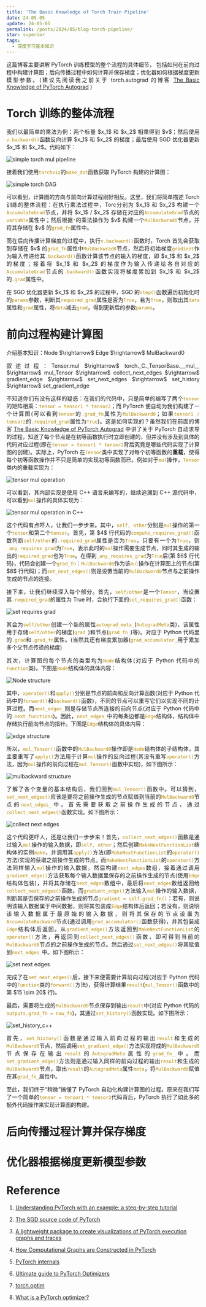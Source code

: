 ```yaml
---
title: 'The Basic Knowledge of Torch Train Pipeline'
date: 24-05-05
update: 24-05-05
permalink: /posts/2024/05/blog-torch-pipeline/
star: superior
tags:
  - 深度学习基本知识
---
```


<p style="text-align:justify; text-justify:inter-ideograph;">这篇博客主要讲解 PyTorch 训练模型的整个流程的具体细节，
包括如何在前向过程中构建计算图；后向传播过程中如何计算并保存梯度；优化器如何根据梯度更新模型参数。(建议先阅读我之前关于 torch.autograd 的博客 <a href="https://cai-jianfeng.github.io/posts/2023/12/blog-code-pytorch-autograd/" target="_blank">The Basic Knowledge of PyTorch Autograd</a> )</p>

# Torch 训练的整体流程

<p style="text-align:justify; text-justify:inter-ideograph;">我们以最简单的乘法为例：两个标量 $x_1$ 和 $x_2$ 相乘得到 $v$；然后使用<code style="color: #B58900">v.backward()</code>函数反向计算 $x_1$ 和 $x_2$ 的梯度；最后使用 SGD 优化器更新 $x_1$ 和 $x_2$。代码如下：</p>

![simple torch mul pipeline](/images/simple_torch_pipeline.png)

<p style="text-align:justify; text-justify:inter-ideograph;">接着我们使用<code style="color: #B58900">torchviz</code>的<code style="color: #B58900">make_dot</code>函数获取 PyTorch 构建的计算图：</p>

![simple torch DAG](/images/simple_torch_DAG.png)

<p style="text-align:justify; text-justify:inter-ideograph;">可以看到，计算图的方向与前向计算过程刚好相反。这里，我们将简单描述 Torch 训练的整体流程：在执行乘法过程中，Torc分别为 $x_1$ 和 $x_2$ 构建一个<code style="color: #B58900">AccumulateGrad</code>节点，并将 $x_1$ / $x_2$ 存储在对应的<code style="color: #B58900">AccumulateGrad</code>节点的<code style="color: #B58900">variable</code>属性中；然后根据<code style="color: #B58900">*</code>的乘法操作为 $v$ 构建一个<code style="color: #B58900">MulBackwrad0</code>节点，并将其存储在 $v$ 的<code style="color: #B58900">grad_fn</code>属性中。</p>

<p style="text-align:justify; text-justify:inter-ideograph;">而在后向传播计算梯度的过程中，执行<code style="color: #B58900">v.backward()</code>函数时，Torch 首先会获取到存储在 $v$ 的<code style="color: #B58900">grad_fn</code>属性中<code style="color: #B58900">MulBackwrad0</code>节点，然后将初始梯度<code style="color: #B58900">gradient</code>作为输入传递给其<code style="color: #B58900">.backward()</code>函数计算该节点的输入的梯度，即 $x_1$ 和 $x_2$ 的梯度；接着将 $x_1$ 和 $x_2$ 的梯度作为输入传递给各自对应的<code style="color: #B58900">AccumulateGrad</code>节点的<code style="color: #B58900">.backward()</code>函数实现将梯度累加到 $x_1$ 和 $x_2$ 的<code style="color: #B58900">.grad</code>属性中。</p>

<p style="text-align:justify; text-justify:inter-ideograph;">在 SGD 优化器更新 $x_1$ 和 $x_2$ 的过程中，SGD 的<code style="color: #B58900">step()</code>函数遍历初始化时的<code style="color: #B58900">params</code>参数，判断其<code style="color: #B58900">required_grad</code>属性是否为<code style="color: #B58900">True</code>，若为<code style="color: #B58900">True</code>，则取出其<code style="color: #B58900">data</code>属性和<code style="color: #B58900">grad</code>属性，将<code style="color: #B58900">data</code>减去<code style="color: #B58900">grad</code>，得到更新后的参数<code style="color: #B58900">params</code>。</p>

# 前向过程构建计算图

<p style="text-align:justify; text-justify:inter-ideograph;">介绍基本知识：Node $\rightarrow$ Edge $\rightarrow$ MulBackward0</p>

<p style="text-align:justify; text-justify:inter-ideograph;">叙述过程：Tensor.mul $\rightarrow$ torch._C._TensorBase.__mul__ $\rightarrow$ mul_Tensor $\rightarrow$ collect_next_edges $\rightarrow$ gradient_edge $\rightarrow$ set_next_edges $\rightarrow$ set_history $\rightarrow$ set_gradient_edge</p>

<p style="text-align:justify; text-justify:inter-ideograph;">不知道你们有没有这样的疑惑：在我们的代码中，只是简单的编写了两个<code style="color: #B58900">tensor</code>的矩阵相乘：<code style="color: #B58900">tensor = tensor1 * tensor2</code>；而 PyTorch 便自动为我们构建了一个计算图(可以看到<code style="color: #B58900">tensor</code>的<code style="color: #B58900">.grad_fn</code>属性为<code style="color: #B58900">MulBackward0</code>；如果<code style="color: #B58900">tensor1 / tensor2</code>的<code style="color: #B58900">.required_grad</code>属性为<code style="color: #B58900">True</code>)。这是如何实现的？虽然我们在前面的博客 <a href="https://cai-jianfeng.github.io/posts/2023/12/blog-code-pytorch-autograd/" target="_blank">The Basic Knowledge of PyTorch Autograd</a> 中讲了关于 PyTorch 自动求导的过程，知道了每个节点是在初等函数执行时立即创建的，但并没有涉及到具体的代码对应过程(即在<code style="color: #B58900">tensor = tensor1 * tensor2</code>背后究竟是哪些代码实现了计算图的创建)。实际上，PyTorch 在<code style="color: #B58900">Tensor</code>类中实现了对每个初等函数的<b>重载</b>，使得每个初等函数操作并不只是简单的实现初等函数而已。例如对于<code style="color: #B58900">mul</code>操作，<code style="color: #B58900">Tensor</code>类内的重载实现为：</p>

![tensor mul operation](/images/tensor_mul.png)

<p style="text-align:justify; text-justify:inter-ideograph;">可以看到，其内部实现是使用 C++ 语言来编写的，继续追溯到 C++ 源代码中，可以看到<code style="color: #B58900">mul</code>操作的具体实现为：</p>

![tensor mul operation in C++](/images/tensor_mul_c++.png)

<p style="text-align:justify; text-justify:inter-ideograph;">这个代码有点吓人，让我们一步步来。其中，<code style="color: #B58900">self, other</code>分别是<code style="color: #B58900">mul</code>操作的第一个<code style="color: #B58900">tensor</code>和第二个<code style="color: #B58900">tensor</code>。首先，第 $4$ 行代码的<code style="color: #B58900">compute_requires_grad()</code>函数判断<code style="color: #B58900">self/other</code>的<code style="color: #B58900">.required_grad</code>属性是否为<code style="color: #B58900">True</code>，只要有一个为<code style="color: #B58900">True</code>，则<code style="color: #B58900">_any_requires_grad</code>为<code style="color: #B58900">True</code>，表示此时的<code style="color: #B58900">mul</code>操作需要生成节点，同时其生成的输出的<code style="color: #B58900">required_grad</code>也为<code style="color: #B58900">True</code>。在得到<code style="color: #B58900">_any_requires_grad</code>为<code style="color: #B58900">True</code>后(第 $6$ 行代码)，代码会创建一个<code style="color: #B58900">grad_fn</code>：<code style="color: #B58900">MulBackward0</code>作为该<code style="color: #B58900">mul</code>操作在计算图上的节点(第 $8$ 行代码)；而<code style="color: #B58900">set_next_edges()</code>则是设置当前的<code style="color: #B58900">MulBackward0</code>节点与之前操作生成的节点的连接。</p>

<p style="text-align:justify; text-justify:inter-ideograph;">接下来，让我们继续深入每个部分。首先，<code style="color: #B58900">self/other</code>是一个<code style="color: #B58900">Tensor</code>，当设置其<code style="color: #B58900">.required_grad</code>的属性为 True 时，会执行下面的<code style="color: #B58900">set_requires_grad()</code>函数：</p>

![set requires grad](/images/required_grad_set.png)

<p style="text-align:justify; text-justify:inter-ideograph;">其会为<code style="color: #B58900">self/other</code>创建一个新的属性<code style="color: #B58900">autograd_meta_</code>(<code style="color: #B58900">AutogradMeta</code>类)，该属性用于存储<code style="color: #B58900">self/other</code>的梯度(<code style="color: #B58900">grad_</code>)和节点(<code style="color: #B58900">grad_fn_</code>)等)。对应于 Python 代码里的<code style="color: #B58900">.grad</code>和<code style="color: #B58900">.grad_fn</code>属性。(当然其还有梯度累加器(<code style="color: #B58900">grad_accumulator_</code>用于累加多个父节点传递的梯度)</p>

<p style="text-align:justify; text-justify:inter-ideograph;">其次，计算图的每个节点的类型均为<code style="color: #B58900">Node</code>结构体(对应于 Python 代码中的<code style="color: #B58900">Function</code>类)。下图是<code style="color: #B58900">Node</code>结构体的具体内容：</p>

![Node structure](/images/Node_class_c++.png)

<p style="text-align:justify; text-justify:inter-ideograph;">其中，<code style="color: #B58900">operator()</code>和<code style="color: #B58900">apply()</code>分别是节点的前向和反向计算函数(对应于 Python 代码中的<code style="color: #B58900">forward()</code>和<code style="color: #B58900">backward()</code>函数)，不同的节点可以重写它们以实现不同的计算过程。而<code style="color: #B58900">next_edges_</code>则是存储节点所连接的前向节点(对应于 Python 代码中的<code style="color: #B58900">.next_functions</code>)。因此，<code style="color: #B58900">next_edges_</code>中的每条边都是<code style="color: #B58900">Edge</code>结构体，结构体中存储执行前向节点的指针。下图是<code style="color: #B58900">Edge</code>结构体的具体内容：</p>

![edge structure](/images/edge_class_c++.png)

<p style="text-align:justify; text-justify:inter-ideograph;">所以，<code style="color: #B58900">mul_Tensor()</code>函数中的<code style="color: #B58900">MulBackward0</code>操作即是<code style="color: #B58900">Node</code>结构体的子结构体，其主要重写了<code style="color: #B58900">apply()</code>方法用于计算<code style="color: #B58900">mul</code>操作的反向过程(其没有重写<code style="color: #B58900">operator()</code>方法，因为<code style="color: #B58900">mul</code>操作的前向过程在<code style="color: #B58900">mul_Tensor()</code>函数中实现)，如下图所示：</p>

![mulbackward structure](/images/multibackward0_c++.png)

<p style="text-align:justify; text-justify:inter-ideograph;">了解了各个变量的基本结构后，我们回到<code style="color: #B58900">mul_Tensor()</code>函数中。可以猜到，<code style="color: #B58900">set_next_edges()</code>应该是要将之前操作生成的节点赋值到当前的<code style="color: #B58900">MulBackward0</code>节点的<code style="color: #B58900">next_edges_</code>中。首先需要获取之前操作生成的节点，通过<code style="color: #B58900">collect_next_edges()</code>函数实现。如下图所示：</p>

![collect next edges](/images/collect_next_edges_function_c++.png)

<p style="text-align:justify; text-justify:inter-ideograph;">这个代码更吓人，还是让我们一步步来！首先，<code style="color: #B58900">collect_next_edges()</code>函数是通过输入<code style="color: #B58900">mul</code>操作的输入数据，即<code style="color: #B58900">self, other</code>；然后创建<code style="color: #B58900">MakeNextFunctionList</code>结构体的实例<code style="color: #B58900">make</code>，并调用其<code style="color: #B58900">apply()</code>方法(即<code style="color: #B58900">MakeNextFunctionList</code>的<code style="color: #B58900">operator()</code>方法)实现的获取之前操作生成的节点。而<code style="color: #B58900">MakeNextFunctionList</code>的<code style="color: #B58900">operator()</code>方法同样输入<code style="color: #B58900">mul</code>操作的输入数据，然后构建<code style="color: #B58900">next_edges</code>数组，接着通过调用<code style="color: #B58900">gradient_edge()</code>方法获取每个输入数据里保存的之前操作生成的节点(使用<code style="color: #B58900">Edge</code>结构体包装)，并将其存储在<code style="color: #B58900">next_edges</code>数组中，最后将<code style="color: #B58900">next_edges</code>数组返回给<code style="color: #B58900">collect_next_edges()</code>函数。而<code style="color: #B58900">gradient_edge()</code>方法输入<code style="color: #B58900">mul</code>操作的输入数据，判断其是否保存的之前操作生成的节点<code style="color: #B58900">gradient = self.grad_fn()</code>：若有，则说明该输入数据属于中间数据，则将其包装成<code style="color: #B58900">Edge</code>结构体后返回；若没有，则说明该输入数据属于最原始的输入数据，则将其保存的节点设置为<code style="color: #B58900">AccumulateBackward</code>节点(通过调用<code style="color: #B58900">grad_accumulator()</code>函数获得)，并其包装成<code style="color: #B58900">Edge</code>结构体后返回。从<code style="color: #B58900">gradient_edge()</code>方法返回到<code style="color: #B58900">MakeNextFunctionList</code>的<code style="color: #B58900">operator()</code>方法，再返回到<code style="color: #B58900">collect_next_edges()</code>函数，即可得到当前的<code style="color: #B58900">MulBackward0</code>节点的之前操作生成的节点。然后通过<code style="color: #B58900">set_next_edges()</code>将其赋值到<code style="color: #B58900">next_edges_</code>中。如下图所示：</p>

![set next edges](/images/set_next_edges_c++.png)

<p style="text-align:justify; text-justify:inter-ideograph;">完成了在<code style="color: #B58900">set_next_edges()</code>后，接下来便需要计算前向过程(对应于 Python 代码中的<code style="color: #B58900">Function</code>类的<code style="color: #B58900">forward()</code>方法)，获得计算结果<code style="color: #B58900">result</code>(<code style="color: #B58900">mul_Tensor()</code>函数中的第 $15 \sim 20$ 行)。</p>

<p style="text-align:justify; text-justify:inter-ideograph;">最后，需要将生成的<code style="color: #B58900">MulBackward0</code>节点保存到输出<code style="color: #B58900">result</code>中(对应 Python 代码的<code style="color: #B58900">outputs.grad_fn = now_fn</code>)，其通过<code style="color: #B58900">set_history()</code>函数实现。如下图所示：</p>

![set_history_c++](/images/set_history_c++.png)

<p style="text-align:justify; text-justify:inter-ideograph;">首先，<code style="color: #B58900">set_history()</code>函数是通过输入前向过程的输出<code style="color: #B58900">result</code>和生成的<code style="color: #B58900">MulBackward0</code>节点，然后调用<code style="color: #B58900">set_gradient_edge()</code>方法实现将成的<code style="color: #B58900">MulBackward0</code>节点保存在输出<code style="color: #B58900">result</code>的<code style="color: #B58900">AutogradMeta</code>属性的<code style="color: #B58900">grad_fn_</code>中。而<code style="color: #B58900">set_gradient_edge()</code>方法则是通过输入同样的前向过程的输出<code style="color: #B58900">result</code>和生成的<code style="color: #B58900">MulBackward0</code>节点，取出<code style="color: #B58900">result</code>的<code style="color: #B58900">AutogradMeta</code>属性<code style="color: #B58900">meta</code>，将<code style="color: #B58900">MulBackward0</code>赋值在其<code style="color: #B58900">grad_fn_</code>属性中。</p>

<p style="text-align:justify; text-justify:inter-ideograph;">至此，我们终于“稍微”搞懂了 PyTorch 自动化构建计算图的过程。原来在我们写了一个简单的<code style="color: #B58900">tensor = tensor1 * tensor2</code>代码背后，PyTorch 执行了如此多的额外代码操作来实现计算图的构建。</p>

# 后向传播过程计算并保存梯度

# 优化器根据梯度更新模型参数

<!-- 1. optimizer 中的 self.param_groups 和 self.states 的 keys 都是与 model.parameters() 共享内存空间，即它们都指向同一个内存区域

2. dict 的 keys(), values() 和 items() 的返回值与 dict 共享内存空间，对其值进行“原地”操作会同步修改 dict 内的值

3. torch.autograd 不保存中间变量 (即对于 z = (x + y) ** 2，torch 不使用一个额外的变量保持 x + y 的值)

4. torch.autograd.funtions.Function 的重要属性：

-------------------------------------
_save_self / _save_other 一般是为了后向过程时计算梯度而保持的必要输入
_save_self
_save_other
-------------------------------------
variable -> 只在 AccumulateGrad 中出现


<p style="text-align:justify; text-justify:inter-ideograph;"><code style="color: #B58900">torch.autograd</code>理论上需要可微函数才能计算梯度，但是并不是所有的函数在其定义域内都是可微的，例如 $ReLU$ 在 $x=0$ 时不可微。
为此，PyTorch 使用如下的优先级来计算不可微函数的梯度: </p>

1. <p style="text-align:justify; text-justify:inter-ideograph;">If the function is differentiable and thus a gradient exists at the current point, use it.</p>
2. <p style="text-align:justify; text-justify:inter-ideograph;">If the function is convex (at least locally), use the sub-gradient of minimum norm (it is the steepest descent direction).</p>
3. <p style="text-align:justify; text-justify:inter-ideograph;">If the function is concave (at least locally), use the super-gradient of minimum norm (consider -f(x) and apply the previous point).</p>
4. <p style="text-align:justify; text-justify:inter-ideograph;">If the function is defined, define the gradient at the current point by continuity (note that inf is possible here, for example for sqrt(0)). If multiple values are possible, pick one arbitrarily.</p>
5. <p style="text-align:justify; text-justify:inter-ideograph;">If the function is not defined (sqrt(-1), log(-1) or most functions when the input is NaN, for example) then the value used as the gradient is arbitrary (we might also raise an error but that is not guaranteed). Most functions will use NaN as the gradient, but for performance reasons, some functions will use other values (log(-1), for example).</p>
6. <p style="text-align:justify; text-justify:inter-ideograph;">If the function is not a deterministic mapping (i.e. it is not a mathematical function), it will be marked as non-differentiable. This will make it error out in the backward if used on tensors that require grad outside of a no_grad environment.</p>

Torch Grad Mode
===

<p style="text-align:justify; text-justify:inter-ideograph;"><code style="color: #B58900">torch.autograd</code> tracks operations on all tensors which have <code style="color: #B58900">requires_grad</code> flag set to True. 
For tensors that don’t require gradients, setting this attribute to False excludes it from the gradient computation DAG.</p>

<p style="text-align:justify; text-justify:inter-ideograph;"><code style="color: #B58900">torch.no_grad()</code>: In this mode, the result of every computation will have <code style="color: #B58900">requires_grad=False</code>, 
even when the inputs have <code style="color: #B58900">requires_grad=True</code>. 
All factory functions, or functions that create a new Tensor and take a <code style="color: #B58900">requires_grad</code> kwarg, will <b>NOT</b> be affected by this mode.</p>

<p style="text-align:justify; text-justify:inter-ideograph;">Locally disabling gradient computation: requires_grad, grad mode, no_grad mode, inference mode:</p>

1. <p style="text-align:justify; text-justify:inter-ideograph;"><code style="color: #B58900">requires_grad</code> is a flag, defaulting to false unless wrapped in a <code style="color: #B58900">nn.Parameter</code>. 
During the forward pass, an operation is only recorded in the backward graph if at least one of its input tensors require grad. 
During the backward pass (<code style="color: #B58900">.backward()</code>), 
only leaf tensors with <code style="color: #B58900">requires_grad=True</code> will have gradients accumulated into their <code style="color: #B58900">.grad</code> fields.
Setting <code style="color: #B58900">requires_grad</code> only makes sense for leaf tensors (tensors that do not have a <code style="color: #B58900">grad_fn</code>, 
e.g., a <code style="color: #B58900">nn.Module</code>’s parameters),
all non-leaf tensors will automatically have <code style="color: #B58900">require_grad=True</code>.
apply <code style="color: #B58900">.requires_grad_(False)</code> to the parameters / <code style="color: #B58900">nn.Module</code>.</p>

2. <p style="text-align:justify; text-justify:inter-ideograph;">grad mode (default) is the only mode in which <code style="color: #B58900">requires_grad</code> takes effect.</p>

3. <p style="text-align:justify; text-justify:inter-ideograph;">no_grad mode: computations in no-grad mode are never recorded in the backward graph even if there are inputs that have <code style="color: #B58900">requires_grad=True</code>.
can use the outputs of these computations in grad mode later.
optimizer: when performing the training update you’d like to update parameters in-place without the update being recorded by autograd. 
You also intend to use the updated parameters for computations in grad mode in the next forward pass.
torch.nn.init: rely on no-grad mode when initializing the parameters as to avoid autograd tracking when updating the initialized parameters in-place.</p>

4. <p style="text-align:justify; text-justify:inter-ideograph;">inference mode: computations in inference mode are not recorded in the backward graph. 
tensors created in inference mode will not be able to be used in computations to be recorded by autograd after exiting inference mode.</p>

5. <p style="text-align:justify; text-justify:inter-ideograph;">evaluation mode(<code style="color: #B58900">nn.Moudle.eval()</code> equivalently <code style="color: #B58900">module.train(False)</code>): 
<code style="color: #B58900">torch.nn.Dropout</code> and <code style="color: #B58900">torch.nn.BatchNorm2d</code> that may behave differently depending on training mode. </p>

|   Mode    | Excludes operations from being recorded in backward graph | Skips additional autograd tracking overhead | Tensors created while the mode is enabled can be used in grad-mode later |             Examples              |
|:---------:|:---------------------------------------------------------:|:-------------------------------------------:|:------------------------------------------------------------------------:|:---------------------------------:|
|  default  |                             ×                             |                      ×                      |                                    √                                     |           Forward pass            |
|  no-grad  |                             √                             |                      ×                      |                                    √                                     |         Optimizer updates         |
| inference |                             √                             |                      √                      |                                    ×                                     | Data processing, model evaluation |

<p style="text-align:justify; text-justify:inter-ideograph;"></p>

<p style="text-align:justify; text-justify:inter-ideograph;"></p>

Appendix
===

## torch.autograd

<p style="text-align:justify; text-justify:inter-ideograph;">computational graph: input data (tensor) & executed operations (elementary operations, Function) in DAG, leaves are input tensors, roots are output tensors.</p>

<p style="text-align:justify; text-justify:inter-ideograph;">In a forward pass, autograd does two things simultaneously:</p>

- <p style="text-align:justify; text-justify:inter-ideograph;">run the requested operation to compute a resulting tensor; </p>

- <p style="text-align:justify; text-justify:inter-ideograph;">maintain the operation’s gradient function in the DAG, the .grad_fn attribute of each torch.Tensor is an entry point into this graph. </p>

<p style="text-align:justify; text-justify:inter-ideograph;">The backward pass kicks off when <code style="color: #B58900">.backward()</code> is called on the DAG root. autograd then trace DAG from roots to leaves to compute gradient: </p>

- <p style="text-align:justify; text-justify:inter-ideograph;">computes the gradients from each <code style="color: #B58900">.grad_fn</code>; </p>

- <p style="text-align:justify; text-justify:inter-ideograph;">accumulates them in the respective tensor’s <code style="color: #B58900">.grad</code> attribute; </p>

- <p style="text-align:justify; text-justify:inter-ideograph;">using the chain rule, propagates all the way to the leaf tensors. </p>

<p style="text-align:justify; text-justify:inter-ideograph;">DAGs are dynamic in PyTorch. An important thing to note is that the graph is recreated from scratch; after each <code style="color: #B58900">.backward()</code> call, 
autograd starts populating a new graph.</p>

## torch.autograd.Function

<p style="text-align:justify; text-justify:inter-ideograph;">Function objects (really expressions), which can be <code style="color: #B58900">apply()</code> ed to compute the result of evaluating the graph. </p>

<p style="text-align:justify; text-justify:inter-ideograph;">Some operations need intermediary results to be saved during the forward pass in order to execute the backward pass ($x \mapsto x^2$).
When defining a custom Python Function, you can use <code style="color: #B58900">save_for_backward()</code> to save tensors during the forward pass and <code style="color: #B58900">saved_tensors to</code> retrieve them during the backward pass.</p>

<p style="text-align:justify; text-justify:inter-ideograph;">You can explore which tensors are saved by a certain <code style="color: #B58900">grad_fn</code> by looking for its attributes starting with the prefix <code style="color: #B58900">_saved</code> (<code style="color: #B58900">_saved_self</code> / <code style="color: #B58900">_saved_result</code>).
To create a custom <code style="color: #B58900">autograd.Function</code>, subclass this class and implement the <code style="color: #B58900">forward()</code> and <code style="color: #B58900">backward()</code> static methods. 
Then, to use your custom op in the forward pass, call the class method <code style="color: #B58900">apply()</code>: </p>

![exp Function](/images/torch_autograd_Function.png)

<p style="text-align:justify; text-justify:inter-ideograph;">You can control how saved tensors are packed / unpacked by defining a pair of <code style="color: #B58900">pack_hook</code> / <code style="color: #B58900">unpack_hook</code> hooks.</p>

<p style="text-align:justify; text-justify:inter-ideograph;">The <code style="color: #B58900">pack_hook</code> function should take a tensor as its single argument but can return any python object (e.g. another tensor, 
a tuple, or even a string containing a filename). 
The <code style="color: #B58900">unpack_hook</code> function takes as its single argument the output of <code style="color: #B58900">pack_hook</code> and should return a tensor to be used in the backward pass. 
The tensor returned by <code style="color: #B58900">unpack_hook</code> only needs to have the same content as the tensor passed as input to <code style="color: #B58900">pack_hook</code>. </p>

![pack / unpack](/images/torch_autograd_pack.png)

<p style="text-align:justify; text-justify:inter-ideograph;">the <code style="color: #B58900">unpack_hook</code> should not delete the temporary file because it might be called multiple times: 
the temporary file should be alive for as long as the returned <code style="color: #B58900">SelfDeletingTempFile</code> object is alive.
register a pair of hooks on a saved tensor by calling the <code style="color: #B58900">register_hooks()</code> method on a SavedTensor object.</p>

<p style="text-align:justify; text-justify:inter-ideograph;"><code style="color: #B58900">
param.grad_fn._raw_saved_self.register_hooks(pack_hook, unpack_hook)
</code></p>

<p style="text-align:justify; text-justify:inter-ideograph;">use the context-manager <code style="color: #B58900">saved_tensors_hooks</code> to register a pair of hooks which will be applied to all saved tensors that are created in that context.
The hooks defined with this context manager are thread-local, using those hooks disables all the optimization in place to reduce Tensor object creation.</p>

![torch pack](/images/torch_autograd_pack_DDP.png) -->


# Reference

1. [Understanding PyTorch with an example: a step-by-step tutorial](https://towardsdatascience.com/understanding-pytorch-with-an-example-a-step-by-step-tutorial-81fc5f8c4e8e)

2. [The SGD source code of PyTorch](https://github.com/pytorch/pytorch/blob/cd9b27231b51633e76e28b6a34002ab83b0660fc/torch/optim/sgd.py#L63)

3. [A lightweight package to create visualizations of PyTorch execution graphs and traces](https://github.com/szagoruyko/pytorchviz)

4. [How Computational Graphs are Constructed in PyTorch](https://pytorch.org/blog/computational-graphs-constructed-in-pytorch/)

5. [PyTorch internals](http://blog.ezyang.com/2019/05/pytorch-internals/)

6. [Ultimate guide to PyTorch Optimizers](https://analyticsindiamag.com/ultimate-guide-to-pytorch-optimizers/)

7. [torch.optim](https://pytorch.org/docs/stable/optim.html)

8. [What is a PyTorch optimizer?](https://www.educative.io/answers/what-is-a-pytorch-optimizer)